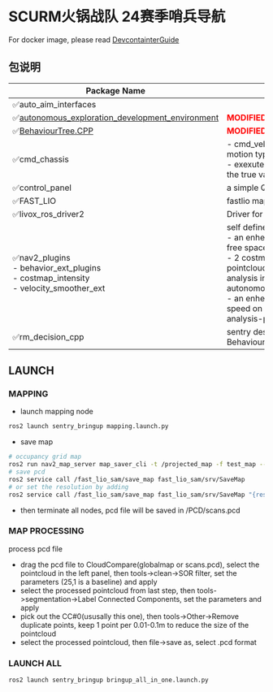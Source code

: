 # SCURM火锅战队 24赛季哨兵导航

For docker image, please read [DevcontainterGuide](./DevcontainterGuide.md)

## 包说明

| Package Name | Description |
|--------------|-------------|
| ✅auto_aim_interfaces |  |
| ✅[autonomous_exploration_development_environment](https://github.com/HongbiaoZ/autonomous_exploration_development_environment) | <span style="color:red">**MODIFIED**</span> development env for cmu-series planner |
| ✅[BehaviourTree.CPP](https://github.com/BehaviorTree/BehaviorTree.CPP) | <span style="color:red">**MODIFIED**</span> BehaviourTree lib |
| ✅cmd_chassis | - cmd_vel to chassis_cmd for communication and motion type of the chassis <br> - exexute rotation command in chassis_link since the true value is unavailable |
| ✅control_panel | a simple Qt GUI for simulating referee system |
| ✅FAST_LIO | fastlio mapping |
| ✅livox_ros_driver2 | Driver for livox lidar |
| ✅nav2_plugins <br> - behavior_ext_plugins <br> - costmap_intensity <br> - velocity_smoother_ext | self defined nav2 plugins <br> - an enhenced back_up action that move toward free space <br> - 2 costmap_2d layer that use intensity filed of pointcloud msg rather than height (use with terrain analysis in autonomous_exploration_development_environment) <br> - an enhenced velocity smoother that increase the speed on slope automatically (use with terrain analysis-pathNorm) |
| ✅rm_decision_cpp | sentry desicion module based on BehaviourTree.CPP |

## LAUNCH

### MAPPING

- launch mapping node

```bash
ros2 launch sentry_bringup mapping.launch.py
```

- save map

```bash
# occupancy grid map
ros2 run nav2_map_server map_saver_cli -t /projected_map -f test_map --fmt png
# save pcd
ros2 service call /fast_lio_sam/save_map fast_lio_sam/srv/SaveMap
# or set the resolution by adding 
ros2 service call /fast_lio_sam/save_map fast_lio_sam/srv/SaveMap "{resolution: 0.0}"
```

- then terminate all nodes, pcd file will be saved in /PCD/scans.pcd
    
### MAP PROCESSING

process pcd file
- drag the pcd file to CloudCompare(globalmap or scans.pcd), select the pointcloud in the left panel, then tools->clean->SOR filter, set the parameters (25,1 is a baseline) and apply
- select the processed pointcloud from last step, then tools->segmentation->Label Connected Components, set the parameters and apply
- pick out the CC#0(ususally this one), then tools->Other->Remove duplicate points, keep 1 point per 0.01-0.1m to reduce the size of the pointcloud
- select the processed pointcloud, then file->save as, select .pcd format

### LAUNCH ALL

```bash
ros2 launch sentry_bringup bringup_all_in_one.launch.py
```